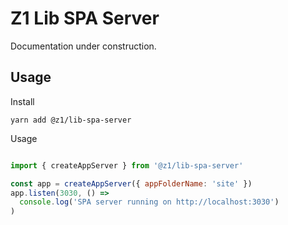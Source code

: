 # Z1 Lib SPA Server

Documentation under construction.

## Usage

Install

```
yarn add @z1/lib-spa-server
```

Usage

```JavaScript

import { createAppServer } from '@z1/lib-spa-server'

const app = createAppServer({ appFolderName: 'site' })
app.listen(3030, () =>
  console.log('SPA server running on http://localhost:3030')
)

```
